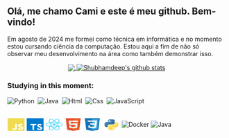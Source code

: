 ## Olá, me chamo Cami e este é meu github. Bem-vindo!
Em agosto de 2024 me formei como técnica em informática e no momento estou cursando ciência da computação. Estou aqui a fim de não só observar meu desenvolvimento na área como também demonstrar isso.

<div align="center">  
<a href="https://github.com/camilajasmin">
  <img align="center" src="https://github-readme-stats.vercel.app/api/top-langs/?username=camilajasmin&theme=dark&hide_langs_below=1" />
</a>
<a href="https://github.com/camilajasmin">
 <img align="center" src="https://github-readme-stats.vercel.app/api?username=camilajasmin&show_icons=true&theme=dark&line_height=27" alt="Shubhamdeep's github stats"/>
</a>
</div>

### Studying in this moment:

![Python](https://img.shields.io/badge/Python-3776AB?logo=python&logoColor=white&style=for-the-badge)&nbsp;
![Java](https://img.shields.io/badge/Java-ED8B00?logo=java&logoColor=white&style=for-the-badge)&nbsp;
![Html](https://img.shields.io/badge/HTML-239120?logo=html5&logoColor=white&style=for-the-badge)&nbsp;
![Css](https://img.shields.io/badge/CSS-239120?logo=css3&logoColor=white&style=for-the-badge)&nbsp;
![JavaScript](https://img.shields.io/badge/JavaScript-239120?logo=css3&logoColor=white&style=for-the-badge)&nbsp;



<div style="display: inline_block"><br>
  <img align="center" alt="Js" height="30" width="40" src="https://raw.githubusercontent.com/devicons/devicon/master/icons/javascript/javascript-plain.svg">
  <img align="center" alt="Ts" height="30" width="40" src="https://raw.githubusercontent.com/devicons/devicon/master/icons/typescript/typescript-plain.svg">
  <img align="center" alt="React" height="30" width="40" src="https://raw.githubusercontent.com/devicons/devicon/master/icons/react/react-original.svg">
  <img align="center" alt="HTML" height="30" width="40" src="https://raw.githubusercontent.com/devicons/devicon/master/icons/html5/html5-original.svg">
  <img align="center" alt="CSS" height="30" width="40" src="https://raw.githubusercontent.com/devicons/devicon/master/icons/css3/css3-original.svg">
  <img align="center" alt="Python" height="30" width="40" src="https://raw.githubusercontent.com/devicons/devicon/master/icons/python/python-original.svg">
  <img align="center" alt="Docker" height="30" width="30" src="https://cdn-icons-png.flaticon.com/512/919/919853.png">
  <img align="center" alt="Java" height="30" width="30" src="https://blog.geekhunter.com.br/wp-content/uploads/2020/07/pngwing.com_.png">
</div>
  
  ##
